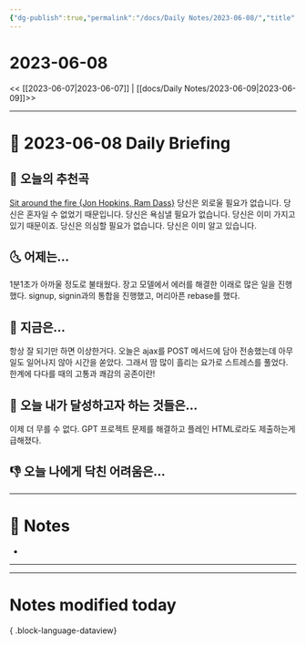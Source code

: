 ```yaml
---
{"dg-publish":true,"permalink":"/docs/Daily Notes/2023-06-08/","title":"2023-06-08","tags":[" DailyNote "]}
---
```



# 2023-06-08

<< [[2023-06-07\|2023-06-07]] | [[docs/Daily Notes/2023-06-09\|2023-06-09]]>>

---

# 📅 2023-06-08 Daily Briefing

## 🎵 오늘의 추천곡

[Sit around the fire {Jon Hopkins, Ram Dass}](https://youtu.be/3G4kCi_ldr8) 당신은 외로울 필요가 없습니다. 당신은 혼자일 수 없었기 때문입니다. 당신은 욕심낼 필요가 없습니다. 당신은 이미 가지고 있기 때문이죠. 당신은 의심할 필요가 없습니다. 당신은 이미 알고 있습니다.

## 🌜 어제는...

1분1초가 아까울 정도로 불태웠다. 장고 모델에서 에러를 해결한 이래로 많은 일을 진행했다. signup, signin과의 통합을 진행했고, 머리아픈 rebase를 했다.

## 🙌 지금은...

항상 잘 되기만 하면 이상한거다. 오늘은 ajax를 POST 메서드에 담아 전송했는데 아무일도 일어나지 않아 시간을 쏟았다. 그래서 땀 많이 흘리는 요가로 스트레스를 풀었다. 한계에 다다를 때의 고통과 쾌감의 공존이란!

## 🚀 오늘 내가 달성하고자 하는 것들은...

이제 더 무를 수 없다. GPT 프로젝트 문제를 해결하고 플레인 HTML로라도 제출하는게 급해졌다.

## 👎 오늘 나에게 닥친 어려움은...

---

# 📝 Notes

- 

___



---

# Notes modified today


{ .block-language-dataview}
